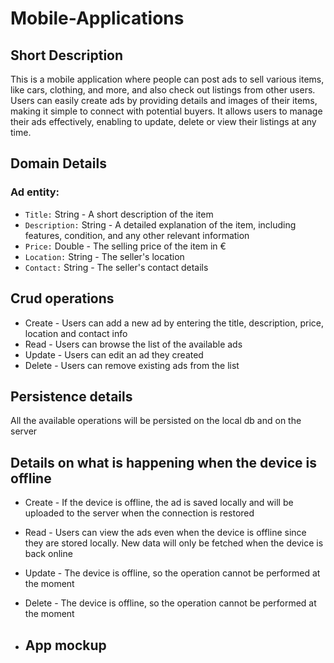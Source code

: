 # Mobile-Applications

## Short Description

This is a mobile application where people can post ads to sell various items, like cars, clothing, and more, and also check out listings from other users. Users can easily create ads by providing details and images of their items, making it simple to connect with potential buyers. It allows users to manage their ads effectively, enabling to update, delete or view their listings at any time. 

## Domain Details
### Ad entity:
- ```Title:``` String - A short description of the item
- ```Description:``` String - A detailed explanation of the item, including features, condition, and any other relevant information
- ```Price:``` Double - The selling price of the item in €
- ```Location:``` String - The seller's location
- ```Contact:``` String - The seller's contact details

## Crud operations
- Create - Users can add a new ad by entering the title, description, price, location and contact info
- Read - Users can browse the list of the available ads
- Update - Users can edit an ad they created
- Delete - Users can remove existing ads from the list

## Persistence details
All the available operations will be persisted on the local db and on the server

## Details on what is happening when the device is offline
- Create - If the device is offline, the ad is saved locally and will be uploaded to the server when the connection is restored
- Read - Users can view the ads even when the device is offline since they are stored locally. New data will only be fetched when the device is back online
- Update - The device is offline, so the operation cannot be performed at the moment
- Delete - The device is offline, so the operation cannot be performed at the moment

- ## App mockup
